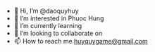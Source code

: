 - 👋 Hi, I’m @daoquyhuy
- 👀 I’m interested in Phuoc Hung
- 🌱 I’m currently learning 
- 💞️ I’m looking to collaborate on 
- 📫 How to reach me huyquygame@gmail.com

<!---
daoquyhuy/daoquyhuy is a ✨ special ✨ repository because its `README.md` (this file) appears on your GitHub profile.
You can click the Preview link to take a look at your changes.
--->
